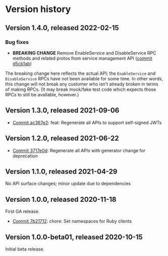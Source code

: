 # Version history

## Version 1.4.0, released 2022-02-15

### Bug fixes

- **BREAKING CHANGE** Remove EnableService and DisableService RPC methods and related protos from service management API ([commit d5cb1ab](https://github.com/googleapis/google-cloud-dotnet/commit/d5cb1abcd3ed51c1b1d22b622900fac9caf727ca))

The breaking change here reflects the actual API; the `EnableService` and `DisableService` RPCs have not been available for some time. In other words, this change will not break any customer who isn't already broken in terms of making RPCs. (It may break mock/fake test code which expects those RPCs to still be available, however.)

## Version 1.3.0, released 2021-09-06

- [Commit ac367e2](https://github.com/googleapis/google-cloud-dotnet/commit/ac367e2): feat: Regenerate all APIs to support self-signed JWTs

## Version 1.2.0, released 2021-06-22

- [Commit 3717e0d](https://github.com/googleapis/google-cloud-dotnet/commit/3717e0d): Regenerate all APIs with generator change for deprecation

## Version 1.1.0, released 2021-04-29

No API surface changes; minor update due to dependencies

## Version 1.0.0, released 2020-11-18

First GA release.

- [Commit 7b21712](https://github.com/googleapis/google-cloud-dotnet/commit/7b21712): chore: Set namespaces for Ruby clients

## Version 1.0.0-beta01, released 2020-10-15

Initial beta release.



